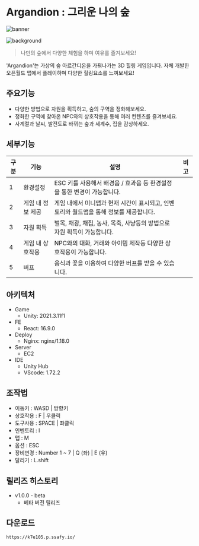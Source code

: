 # Argandion : 그리운 나의 숲

![banner](README.assets/banner.png)

![background](README.assets/background.png)

> 나만의 숲에서 다양한 체험을 하며 여유를 즐겨보세요!

'Argandion'는 가상의 숲 아르간디온을 가꿔나가는 3D 힐링 게임입니다. 자체 개발한 오픈월드 맵에서 플레이하며 다양한 힐링요소를 느껴보세요!

## 주요기능
- 다양한 방법으로 자원을 획득하고, 숲의 구역을 정화해보세요.
- 정화한 구역에 찾아온 NPC와의 상호작용을 통해 여러 컨텐츠를 즐겨보세요.
- 사계절과 날씨, 발전도로 바뀌는 숲과 세계수, 집을 감상하세요.

## 세부기능

| 구분 | 기능                | 설명                                                         | 비고 |
| ---- | ------------------- | ------------------------------------------------------------ | ---- |
| 1    | 환경설정            | ESC 키를 사용해서 배경음 / 효과음 등 환경설정을 통한 변경이 가능합니다.        |      |
| 2    | 게임 내 정보 제공   | 게임 내에서 미니맵과 현재 시간이 표시되고, 인벤토리와 월드맵을 통해 정보를 제공합니다. |      |
| 3    | 자원 획득 | 벌목, 채광, 채집, 농사, 목축, 사냥등의 방법으로 자원 획득이 가능합니다. |      |
| 4    | 게임 내 상호작용    | NPC와의 대화, 거래와 아이템 제작등 다양한 상호작용이 가능합니다.  |      |
| 5    | 버프       | 음식과 꽃을 이용하여 다양한 버프를 받을 수 있습니다.       |      |


## 아키텍처
- Game
  - Unity: 2021.3.11f1
- FE
  - React: 16.9.0
- Deploy
  - Nginx: nginx/1.18.0
- Server
  - EC2
- IDE
  - Unity Hub
  - VScode: 1.72.2

## 조작법
- 이동키 : WASD | 방향키
- 상호작용 : F | 우클릭
- 도구사용 : SPACE | 좌클릭
- 인벤토리 : I
- 맵 : M
- 옵션 : ESC
- 장비변경 : Number 1 ~ 7 | Q (좌) | E (우)
- 달리기 : L.shift

## 릴리즈 히스토리
- v1.0.0 - beta
    - 베타 버전 릴리즈

## 다운로드

```
https://k7e105.p.ssafy.io/
```
